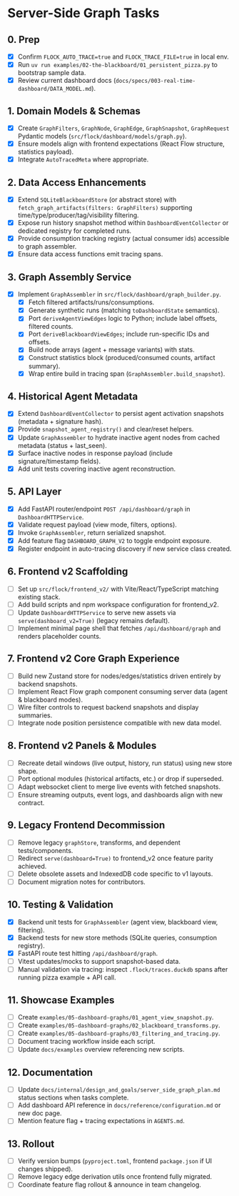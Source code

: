 # Server-Side Graph Tasks

## 0. Prep
- [x] Confirm `FLOCK_AUTO_TRACE=true` and `FLOCK_TRACE_FILE=true` in local env.
- [x] Run `uv run examples/02-the-blackboard/01_persistent_pizza.py` to bootstrap sample data.
- [x] Review current dashboard docs (`docs/specs/003-real-time-dashboard/DATA_MODEL.md`).

## 1. Domain Models & Schemas
- [x] Create `GraphFilters`, `GraphNode`, `GraphEdge`, `GraphSnapshot`, `GraphRequest` Pydantic models (`src/flock/dashboard/models/graph.py`).
- [x] Ensure models align with frontend expectations (React Flow structure, statistics payload).
- [x] Integrate `AutoTracedMeta` where appropriate.

## 2. Data Access Enhancements
- [x] Extend `SQLiteBlackboardStore` (or abstract store) with `fetch_graph_artifacts(filters: GraphFilters)` supporting time/type/producer/tag/visibility filtering.
- [x] Expose run history snapshot method within `DashboardEventCollector` or dedicated registry for completed runs.
- [x] Provide consumption tracking registry (actual consumer ids) accessible to graph assembler.
- [x] Ensure data access functions emit tracing spans.

## 3. Graph Assembly Service
- [x] Implement `GraphAssembler` in `src/flock/dashboard/graph_builder.py`.
  - [x] Fetch filtered artifacts/runs/consumptions.
  - [x] Generate synthetic runs (matching `toDashboardState` semantics).
  - [x] Port `deriveAgentViewEdges` logic to Python; include label offsets, filtered counts.
  - [x] Port `deriveBlackboardViewEdges`; include run-specific IDs and offsets.
  - [x] Build node arrays (agent + message variants) with stats.
  - [x] Construct statistics block (produced/consumed counts, artifact summary).
  - [x] Wrap entire build in tracing span (`GraphAssembler.build_snapshot`).

## 4. Historical Agent Metadata
- [x] Extend `DashboardEventCollector` to persist agent activation snapshots (metadata + signature hash).
- [x] Provide `snapshot_agent_registry()` and clear/reset helpers.
- [x] Update `GraphAssembler` to hydrate inactive agent nodes from cached metadata (status + last_seen).
- [x] Surface inactive nodes in response payload (include signature/timestamp fields).
- [x] Add unit tests covering inactive agent reconstruction.

## 5. API Layer
- [x] Add FastAPI router/endpoint `POST /api/dashboard/graph` in `DashboardHTTPService`.
- [x] Validate request payload (view mode, filters, options).
- [x] Invoke `GraphAssembler`, return serialized snapshot.
- [x] Add feature flag `DASHBOARD_GRAPH_V2` to toggle endpoint exposure.
- [x] Register endpoint in auto-tracing discovery if new service class created.

## 6. Frontend v2 Scaffolding
- [ ] Set up `src/flock/frontend_v2/` with Vite/React/TypeScript matching existing stack.
- [ ] Add build scripts and npm workspace configuration for frontend_v2.
- [ ] Update `DashboardHTTPService` to serve new assets via `serve(dashboard_v2=True)` (legacy remains default).
- [ ] Implement minimal page shell that fetches `/api/dashboard/graph` and renders placeholder counts.

## 7. Frontend v2 Core Graph Experience
- [ ] Build new Zustand store for nodes/edges/statistics driven entirely by backend snapshots.
- [ ] Implement React Flow graph component consuming server data (agent & blackboard modes).
- [ ] Wire filter controls to request backend snapshots and display summaries.
- [ ] Integrate node position persistence compatible with new data model.

## 8. Frontend v2 Panels & Modules
- [ ] Recreate detail windows (live output, history, run status) using new store shape.
- [ ] Port optional modules (historical artifacts, etc.) or drop if superseded.
- [ ] Adapt websocket client to merge live events with fetched snapshots.
- [ ] Ensure streaming outputs, event logs, and dashboards align with new contract.

## 9. Legacy Frontend Decommission
- [ ] Remove legacy `graphStore`, transforms, and dependent tests/components.
- [ ] Redirect `serve(dashboard=True)` to frontend_v2 once feature parity achieved.
- [ ] Delete obsolete assets and IndexedDB code specific to v1 layouts.
- [ ] Document migration notes for contributors.

## 10. Testing & Validation
- [x] Backend unit tests for `GraphAssembler` (agent view, blackboard view, filtering).
- [x] Backend tests for new store methods (SQLite queries, consumption registry).
- [x] FastAPI route test hitting `/api/dashboard/graph`.
- [ ] Vitest updates/mocks to support snapshot-based data.
- [ ] Manual validation via tracing: inspect `.flock/traces.duckdb` spans after running pizza example + API call.

## 11. Showcase Examples
- [ ] Create `examples/05-dashboard-graphs/01_agent_view_snapshot.py`.
- [ ] Create `examples/05-dashboard-graphs/02_blackboard_transforms.py`.
- [ ] Create `examples/05-dashboard-graphs/03_filtering_and_tracing.py`.
- [ ] Document tracing workflow inside each script.
- [ ] Update `docs/examples` overview referencing new scripts.

## 12. Documentation
- [ ] Update `docs/internal/design_and_goals/server_side_graph_plan.md` status sections when tasks complete.
- [ ] Add dashboard API reference in `docs/reference/configuration.md` or new doc page.
- [ ] Mention feature flag + tracing expectations in `AGENTS.md`.

## 13. Rollout
- [ ] Verify version bumps (`pyproject.toml`, frontend `package.json` if UI changes shipped).
- [ ] Remove legacy edge derivation utils once frontend fully migrated.
- [ ] Coordinate feature flag rollout & announce in team changelog.
